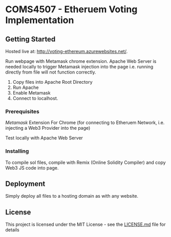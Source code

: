 # COMS4507 - Etheruem Voting Implementation


## Getting Started

Hosted live at: http://voting-ethereum.azurewebsites.net/.


Run webpage with Metamask chrome extension. Apache Web Server is needed locally to trigger Metamask injection into the page i.e. running directly from file will not function correctly.

1. Copy files into Apache Root Directory
2. Run Apache
3. Enable Metamask
4. Connect to localhost.


### Prerequisites

*Metamask* Extension For Chrome (for connecting to Etheruem Network, i.e. injecting a Web3 Provider into the page)

Test locally with Apache Web Server


### Installing
To compile sol files, compile with Remix (Online Solidity Compiler) and copy Web3 JS code into page.


## Deployment

Simply deploy all files to a hosting domain as with any website.

## License

This project is licensed under the MIT License - see the [LICENSE.md](LICENSE.md) file for details

 
